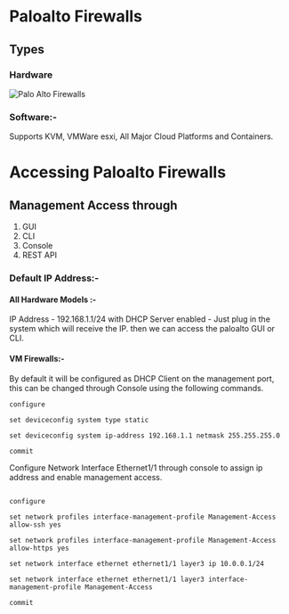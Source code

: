 # Paloalto Firewalls

## Types

### Hardware

![Palo Alto Firewalls](https://private-user-images.githubusercontent.com/146918896/415894996-6bb37971-8113-4aeb-9eee-b28e9304f8cd.png?jwt=eyJhbGciOiJIUzI1NiIsInR5cCI6IkpXVCJ9.eyJpc3MiOiJnaXRodWIuY29tIiwiYXVkIjoicmF3LmdpdGh1YnVzZXJjb250ZW50LmNvbSIsImtleSI6ImtleTUiLCJleHAiOjE3NDM0MTUzNTksIm5iZiI6MTc0MzQxNTA1OSwicGF0aCI6Ii8xNDY5MTg4OTYvNDE1ODk0OTk2LTZiYjM3OTcxLTgxMTMtNGFlYi05ZWVlLWIyOGU5MzA0ZjhjZC5wbmc_WC1BbXotQWxnb3JpdGhtPUFXUzQtSE1BQy1TSEEyNTYmWC1BbXotQ3JlZGVudGlhbD1BS0lBVkNPRFlMU0E1M1BRSzRaQSUyRjIwMjUwMzMxJTJGdXMtZWFzdC0xJTJGczMlMkZhd3M0X3JlcXVlc3QmWC1BbXotRGF0ZT0yMDI1MDMzMVQwOTU3MzlaJlgtQW16LUV4cGlyZXM9MzAwJlgtQW16LVNpZ25hdHVyZT0yNzFmODRmODg0Yjc5NWE3MTYyN2NkYjA3YjkxYTU1NDJlODU2MmFlYzgxMzgxMjc4NzEyNmU5MjIxZTQxOTk2JlgtQW16LVNpZ25lZEhlYWRlcnM9aG9zdCJ9.iOEZ12xU8fDTST_3ELEfIr1Aja2a50NJIeTp5G8rK3M)

### Software:- 

Supports KVM, VMWare esxi, All Major Cloud Platforms and Containers.

# Accessing Paloalto Firewalls
## Management Access through

1. GUI
2. CLI
3. Console
4. REST API

### Default IP Address:-

#### All Hardware Models :-

IP Address - 192.168.1.1/24 with DHCP Server enabled - Just plug in the system which will receive the IP. then we can access the paloalto GUI or CLI.

#### VM Firewalls:-

By default it will be configured as DHCP Client on the management port, this can be changed through Console using the following commands.

```
configure

set deviceconfig system type static

set deviceconfig system ip-address 192.168.1.1 netmask 255.255.255.0

commit
```

Configure Network Interface Ethernet1/1 through console to assign ip address and enable management access.
```

configure

set network profiles interface-management-profile Management-Access allow-ssh yes

set network profiles interface-management-profile Management-Access allow-https yes

set network interface ethernet ethernet1/1 layer3 ip 10.0.0.1/24

set network interface ethernet ethernet1/1 layer3 interface-management-profile Management-Access

commit
```